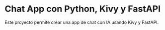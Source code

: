 # Chat App con Python, Kivy y FastAPI

Este proyecto permite crear una app de chat con IA usando Kivy y FastAPI.